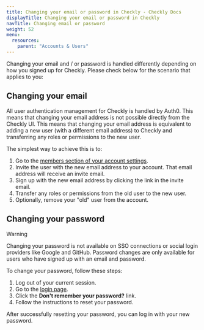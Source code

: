 ```yaml
---
title: Changing your email or password in Checkly - Checkly Docs
displayTitle: Changing your email or password in Checkly
navTitle: Changing email or password
weight: 52
menu:
  resources:
    parent: "Accounts & Users"
---
```


Changing your email and / or password is handled differently depending on how you signed up for Checkly. Please check 
below for the scenario that applies to you:

## Changing your email

All user authentication management for Checkly is handled by Auth0. This means that changing your email address is not possible directly from the Checkly UI.
This means that changing your email address is equivalent to adding a new user (with a different email address) to Checkly and transferring any roles or permissions to the new user.

The simplest way to achieve this is to:

1. Go to the [members section of your account settings](https://app.checklyhq.com/settings/account/members).
2. Invite the user with the new email address to your account. That email address will receive an invite email.
3. Sign up with the new email address by clicking the link in the invite email.
4. Transfer any roles or permissions from the old user to the new user.
5. Optionally, remove your "old" user from the account.

## Changing your password

> [!WARNING]
> Changing your password is not available on SSO connections or social login providers like Google and GitHub. Password changes are only available for users who have signed up with an email and password.

To change your password, follow these steps:

1. Log out of your current session.
2. Go to the [login page](https://app.checklyhq.com/login).
3. Click the **Don't remember your password?** link.
4. Follow the instructions to reset your password.

After successfully resetting your password, you can log in with your new password.
